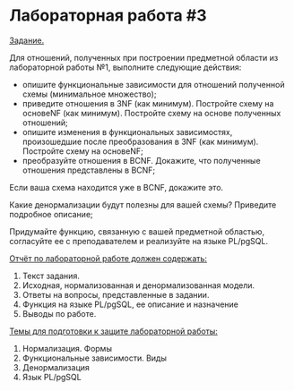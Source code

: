 # Лабораторная работа #3
<ins>Задание.</ins>

Для отношений, полученных при построении предметной области из лабораторной работы №1, выполните следующие действия:
* опишите функциональные зависимости для отношений полученной схемы (минимальное множество);
* приведите отношения в 3NF (как минимум). Постройте схему на основеNF (как минимум). Постройте схему на основе полученных отношений;
* опишите изменения в функциональных зависимостях, произошедшие после преобразования в 3NF (как минимум). Постройте схему на основеNF;
* преобразуйте отношения в BCNF. Докажите, что полученные отношения представлены в BCNF;

Если ваша схема находится уже в BCNF, докажите это.

Какие денормализации будут полезны для вашей схемы? Приведите подробное описание;

Придумайте функцию, связанную с вашей предметной областью, согласуйте ее с преподавателем и реализуйте на языке PL/pgSQL.

<ins>Отчёт по лабораторной работе должен содержать:</ins>
1. Текст задания.
2. Исходная, нормализованная и денормализованная модели.
3. Ответы на вопросы, представленные в задании.
4. Функция на языке PL/pgSQL, ее описание и назначение
5. Выводы по работе.

<ins>Темы для подготовки к защите лабораторной работы:</ins>
1. Нормализация. Формы
2. Функциональные зависимости. Виды
3. Денормализация
4. Язык PL/pgSQL